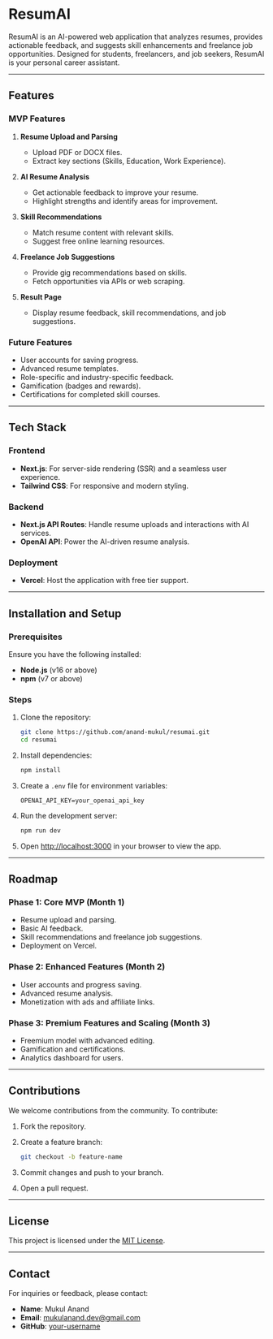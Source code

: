 # ResumAI

ResumAI is an AI-powered web application that analyzes resumes, provides actionable feedback, and suggests skill enhancements and freelance job opportunities. Designed for students, freelancers, and job seekers, ResumAI is your personal career assistant.

---

## Features

### MVP Features

1. **Resume Upload and Parsing**
   - Upload PDF or DOCX files.
   - Extract key sections (Skills, Education, Work Experience).

2. **AI Resume Analysis**
   - Get actionable feedback to improve your resume.
   - Highlight strengths and identify areas for improvement.

3. **Skill Recommendations**
   - Match resume content with relevant skills.
   - Suggest free online learning resources.

4. **Freelance Job Suggestions**
   - Provide gig recommendations based on skills.
   - Fetch opportunities via APIs or web scraping.

5. **Result Page**
   - Display resume feedback, skill recommendations, and job suggestions.

### Future Features

- User accounts for saving progress.
- Advanced resume templates.
- Role-specific and industry-specific feedback.
- Gamification (badges and rewards).
- Certifications for completed skill courses.

---

## Tech Stack

### Frontend

- **Next.js**: For server-side rendering (SSR) and a seamless user experience.
- **Tailwind CSS**: For responsive and modern styling.

### Backend

- **Next.js API Routes**: Handle resume uploads and interactions with AI services.
- **OpenAI API**: Power the AI-driven resume analysis.

### Deployment

- **Vercel**: Host the application with free tier support.

---

## Installation and Setup

### Prerequisites

Ensure you have the following installed:

- **Node.js** (v16 or above)
- **npm** (v7 or above)

### Steps

1. Clone the repository:

   ```bash
   git clone https://github.com/anand-mukul/resumai.git
   cd resumai
   ```

2. Install dependencies:

   ```bash
   npm install
   ```

3. Create a `.env` file for environment variables:

   ```env
   OPENAI_API_KEY=your_openai_api_key
   ```

4. Run the development server:

   ```bash
   npm run dev
   ```

5. Open [http://localhost:3000](http://localhost:3000) in your browser to view the app.

---

## Roadmap

### Phase 1: Core MVP (Month 1)

- Resume upload and parsing.
- Basic AI feedback.
- Skill recommendations and freelance job suggestions.
- Deployment on Vercel.

### Phase 2: Enhanced Features (Month 2)

- User accounts and progress saving.
- Advanced resume analysis.
- Monetization with ads and affiliate links.

### Phase 3: Premium Features and Scaling (Month 3)

- Freemium model with advanced editing.
- Gamification and certifications.
- Analytics dashboard for users.

---

## Contributions

We welcome contributions from the community. To contribute:

1. Fork the repository.
2. Create a feature branch:

   ```bash
   git checkout -b feature-name
   ```

3. Commit changes and push to your branch.
4. Open a pull request.

---

## License

This project is licensed under the [MIT License](LICENSE).

---

## Contact

For inquiries or feedback, please contact:

- **Name**: Mukul Anand
- **Email**: <mukulanand.dev@gmail.com>
- **GitHub**: [your-username](https://github.com/anand-mukul)
